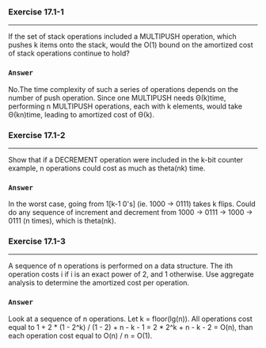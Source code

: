 ### Exercise 17.1-1
***
If the set of stack operations included a MULTIPUSH operation, which pushes k items onto the stack, would the O(1) bound on the amortized cost of stack operations continue to hold?

### `Answer`
No.The time complexity of such a series of operations depends on the number of push operation. Since one MULTIPUSH needs Θ(k)time, performing n MULTIPUSH operations, each with k elements, would take Θ(kn)time, leading to amortized cost of Θ(k).


### Exercise 17.1-2
***
Show that if a DECREMENT operation were included in the k-bit counter example, n operations could cost as much as theta(nk) time.

### `Answer`
In the worst case, going from 1[k-1 0's] (ie. 1000 -> 0111) takes k flips. Could do any sequence of increment and decrement from 1000 -> 0111 -> 1000 -> 0111 (n times), which is theta(nk).


### Exercise 17.1-3
***
A sequence of n operations is performed on a data structure. The ith operation costs i if i is an exact power of 2, and 1 otherwise. Use aggregate analysis to determine the amortized cost per operation.

### `Answer`
Look at a sequence of n operations. Let k = floor(lg(n)). All operations cost equal to 1 + 2 * (1 - 2^k) / (1 - 2) + n - k - 1 = 2 * 2^k + n - k - 2 = O(n), than each operation cost equal to O(n) / n = O(1).
